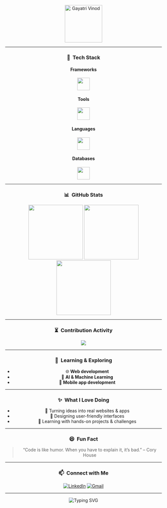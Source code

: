<p align="center">
  <img src="https://github.com/gayatriiv.png" alt="Gayatri Vinod" width="120"/>
  <br/>
</p>

---

<div align="center">

### 🚀 &nbsp;**Tech Stack**
#### Frameworks
<img src="https://skillicons.dev/icons?i=react,nextjs,nodejs,express&theme=dark" height="40"/>

#### Tools
<img src="https://skillicons.dev/icons?i=git,docker,vscode,figma,postman&theme=dark" height="40"/>

#### Languages
<img src="https://skillicons.dev/icons?i=js,ts,python,java,cpp&theme=dark" height="40"/>

#### Databases
<img src="https://skillicons.dev/icons?i=mongodb,postgres,mysql,redis&theme=dark" height="40"/>

---


### 📊 &nbsp;**GitHub Stats**

<img src="https://github-readme-stats.vercel.app/api?username=gayatriiv&show_icons=true&theme=dark&bg_color=0d1117&hide_border=true" height="175"/>
<img src="https://github-readme-streak-stats.herokuapp.com/?user=gayatriiv&theme=dark&hide_border=true&ring=7C3AED&fire=7C3AED" height="175"/>
<img src="https://github-readme-stats.vercel.app/api/top-langs/?username=gayatriiv&layout=compact&theme=dark&hide_border=true&bg_color=0d1117" height="175"/>

---

### ⏳ &nbsp;**Contribution Activity**

<img src="https://github-readme-activity-graph.vercel.app/graph?username=gayatriiv&theme=github-dark&hide_border=true"/>

---

### 🌱 &nbsp;**Learning & Exploring**

- 🌐 **Web development**
- 🤖 **AI & Machine Learning**
- 📱 **Mobile app development**

---

### ✨ &nbsp;**What I Love Doing**

- 🚀 Turning ideas into real websites & apps
- 🎨 Designing user-friendly interfaces
- 🧩 Learning with hands-on projects & challenges

---

### 😄 &nbsp;**Fun Fact**

> “Code is like humor. When you have to explain it, it’s bad.” – Cory House

---

### 📫 &nbsp;**Connect with Me**

[![LinkedIn](https://img.shields.io/badge/LinkedIn-blue?style=flat-square&logo=linkedin)](https://www.linkedin.com/in/gayatri-vinod)
[![Gmail](https://img.shields.io/badge/Email-gayatrrriii@gmail.com-red?style=flat-square&logo=gmail)](mailto:gayatrrriii@gmail.com)

---

<p align="center">
  <img src="https://readme-typing-svg.demolab.com?font=Fira+Code&duration=2000&pause=1000&color=00A6ED&center=true&vCenter=true&width=435&lines=Thanks+for+stopping+by!+%F0%9F%98%8A" alt="Typing SVG"/>
</p>
